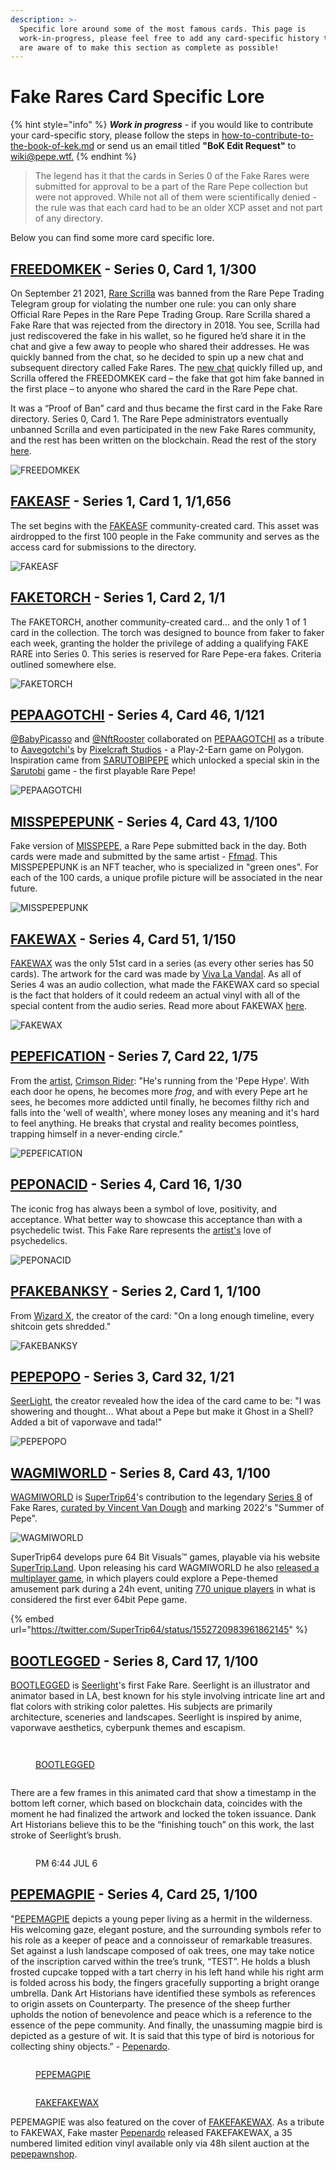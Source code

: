 ```yaml
---
description: >-
  Specific lore around some of the most famous cards. This page is
  work-in-progress, please feel free to add any card-specific history that you
  are aware of to make this section as complete as possible!
---
```


# Fake Rares Card Specific Lore

{% hint style="info" %}
_**Work in progress**_ - if you would like to contribute your card-specific story, please follow the steps in [how-to-contribute-to-the-book-of-kek.md](../../how-to-contribute-to-the-book-of-kek.md "mention") or send us an email titled **"BoK Edit Request"** to [wiki@pepe.wtf.](mailto:wiki@pepe.wtf?subject=BoK%20Edit%20Request)&#x20;
{% endhint %}

> The legend has it that the cards in Series 0 of the Fake Rares were submitted for approval to be a part of the Rare Pepe collection but were not approved. While not all of them were scientifically denied - the rule was that each card had to be an older XCP asset and not part of any directory.

Below you can find some more card specific lore.

## [FREEDOMKEK](https://pepe.wtf/asset/FREEDOMKEK) - Series 0, Card 1, 1/300

On September 21 2021, [Rare Scrilla](https://pepe.wtf/artists/Rare-Scrilla) was banned from the Rare Pepe Trading Telegram group for violating the number one rule: you can only share Official Rare Pepes in the Rare Pepe Trading Group. Rare Scrilla shared a Fake Rare that was rejected from the directory in 2018. You see, Scrilla had just rediscovered the fake in his wallet, so he figured he’d share it in the chat and give a few away to people who shared their addresses. He was quickly banned from the chat, so he decided to spin up a new chat and subsequent directory called Fake Rares. The [new chat](https://t.me/OFFICIALFAKERARES) quickly filled up, and Scrilla offered the FREEDOMKEK card – the fake that got him fake banned in the first place – to anyone who shared the card in the Rare Pepe chat.&#x20;

It was a “Proof of Ban” card and thus became the first card in the Fake Rare directory. Series 0, Card 1. The Rare Pepe administrators eventually unbanned Scrilla and even participated in the new Fake Rares community, and the rest has been written on the blockchain. Read the rest of the story [here](https://fakeraredirectory.com/la-faka-has-been-defeated/).

![FREEDOMKEK](https://user-images.githubusercontent.com/106767091/173695130-dde4591b-22d6-428d-8167-d8e460adc9dd.jpeg)

## [FAKEASF](https://pepe.wtf/asset/FAKEASF) - Series 1, Card 1, 1/1,656

The set begins with the [FAKEASF](https://pepe.wtf/asset/FAKEASF) community-created card. This asset was airdropped to the first 100 people in the Fake community and serves as the access card for submissions to the directory.



![FAKEASF](<../../.gitbook/assets/FAKEASF (1) (1).gif>)

## [FAKETORCH](https://pepe.wtf/asset/FAKETORCH) - Series 1, Card 2, 1/1

The FAKETORCH, another community-created card… and the only 1 of 1 card in the collection. The torch was designed to bounce from faker to faker each week, granting the holder the privilege of adding a qualifying FAKE RARE into Series 0. This series is reserved for Rare Pepe-era fakes. Criteria outlined somewhere else.

![FAKETORCH](../../.gitbook/assets/ifrwd90-4.gif)

## [PEPAAGOTCHI](https://pepe.wtf/asset/PEPAAGOTCHI) - Series 4, Card 46, 1/121

[@BabyPicasso](https://twitter.com/BabyPicassoo) and [@NftRooster](https://twitter.com/NftRooster) collaborated on [PEPAAGOTCHI](https://pepe.wtf/asset/PEPAAGOTCHI) as a tribute to [Aavegotchi's](https://www.aavegotchi.com/) by [Pixelcraft Studios](https://twitter.com/pixelcraftstuds) - a Play-2-Earn game on Polygon. Inspiration came from [SARUTOBIPEPE](https://pepe.wtf/asset/SARUTOBIPEPE) which unlocked a special skin in the [Sarutobi](http://www.mandelduck.com/sarutobi/) game - the first playable Rare Pepe!

![PEPAAGOTCHI](../../.gitbook/assets/PEPAAGOTCHI.gif)

## [MISSPEPEPUNK](https://pepe.wtf/asset/MISSPEPEPUNK) - Series 4, Card 43, 1/100

Fake version of [MISSPEPE](https://pepe.wtf/asset/MISSPEPE), a Rare Pepe submitted back in the day. Both cards were made and submitted by the same artist - [Ffmad](https://pepe.wtf/artists/Ffmad). This MISSPEPEPUNK is an NFT teacher, who is specialized in "green ones". For each of the 100 cards, a unique profile picture will be associated in the near future.

![MISSPEPEPUNK](../../.gitbook/assets/MISSPEPEPUNK.png)

## [FAKEWAX](https://pepe.wtf/asset/FAKEWAX) - Series 4, Card 51, 1/150

[FAKEWAX](https://pepe.wtf/asset/FAKEWAX) was the only 51st card in a series (as every other series has 50 cards). The artwork for the card was made by [Viva La Vandal](https://pepe.wtf/artists/Viva-La-Vandal). As all of Series 4 was an audio collection, what made the FAKEWAX card so special is the fact that holders of it could redeem an actual vinyl with all of the special content from the audio series. Read more about FAKEWAX [here](https://fakeraredirectory.com/fakewax/).

![FAKEWAX](https://user-images.githubusercontent.com/106767091/173689937-83e88c31-03f2-47bd-a7b9-5f48d57c12b7.jpg)

## [PEPEFICATION](https://pepe.wtf/asset/PEPEFICATION) - Series 7, Card 22, 1/75

From the [artist](https://twitter.com/Crims0nRIdeR), [Crimson Rider](https://pepe.wtf/artists/Crimson-Rider): "He's running from the 'Pepe Hype'. With each door he opens, he becomes more _frog_, and with every Pepe art he sees, he becomes more addicted until finally, he becomes filthy rich and falls into the 'well of wealth', where money loses any meaning and it's hard to feel anything. He breaks that crystal and reality becomes pointless, trapping himself in a never-ending circle."

![PEPEFICATION](../../.gitbook/assets/PEPEFICATION.gif)

## [PEPONACID](https://pepe.wtf/asset/PEPONACID) - Series 4, Card 16, 1/30

The iconic frog has always been a symbol of love, positivity, and acceptance. What better way to showcase this acceptance than with a psychedelic twist. This Fake Rare represents the [artist's](https://pepe.wtf/artists/Prateek-Dhiman) love of psychedelics.

![PEPONACID](../../.gitbook/assets/PEPONACID.gif)

## [P](https://pepe.wtf/asset/PEPONACID)[FAKEBANKSY](https://pepe.wtf/asset/FAKEBANKSY) - Series 2, Card 1, 1/100

From [Wizard X](https://pepe.wtf/artists/Wizard-X), the creator of the card: "On a long enough timeline, every shitcoin gets shredded."

![FAKEBANKSY](../../.gitbook/assets/FAKEBANKSY.gif)

## [PEPEPOPO](https://pepe.wtf/artists/Wizard-X) - Series 3, Card 32, 1/21

[SeerLight](https://pepe.wtf/artists/SeerLight), the creator revealed how the idea of the card came to be: "I was showering and thought... What about a Pepe but make it Ghost in a Shell? Added a bit of vaporwave and tada!"

![PEPEPOPO](../../.gitbook/assets/PEPEPOPO.gif)

## [WAGMIWORLD](https://pepe.wtf/asset/WAGMIWORLD) - Series 8, Card 43, 1/100

[WAGMIWORLD](https://pepe.wtf/asset/WAGMIWORLD) is [SuperTrip64](https://twitter.com/SuperTrip64)'s contribution to the legendary [Series 8](https://fakeraredirectory.com/series-8/) of Fake Rares, [curated by Vincent Van Dough](https://twitter.com/Vince\_Van\_Dough/status/1541599342590537729) and marking 2022's "Summer of Pepe".&#x20;

![WAGMIWORLD](<../../.gitbook/assets/wagmiworld (1).png>)

SuperTrip64 develops pure 64 Bit Visuals™ games, playable via his website [SuperTrip.Land](http://supertrip.land). Upon releasing his card WAGMIWORLD he also [released a multiplayer game](https://twitter.com/SuperTrip64/status/1552720983961862145), in which players could explore a Pepe-themed amusement park during a 24h event, uniting [770 unique players](https://twitter.com/SuperTrip64/status/1553153594752466947) in what is considered the first ever 64bit Pepe game.

{% embed url="https://twitter.com/SuperTrip64/status/1552720983961862145" %}

## [BOOTLEGGED](https://pepe.wtf/asset/BOOTLEGGED) - Series 8, Card 17, 1/100

[BOOTLEGGED](https://pepe.wtf/asset/BOOTLEGGED) is [Seerlight](https://pepe.wtf/artists/SeerLight)'s first Fake Rare. Seerlight is an illustrator and animator based in LA, best known for his style involving intricate line art and flat colors with striking color palettes. His subjects are primarily architecture, sceneries and landscapes. Seerlight is inspired by anime, vaporwave aesthetics, cyberpunk themes and escapism.

<div>

<figure><img src="../../.gitbook/assets/Screenshot 2023-02-15 at 12.44.02 PM.png" alt=""><figcaption></figcaption></figure>

 

<figure><img src="../../.gitbook/assets/Screenshot 2023-02-15 at 12.44.11 PM (1).png" alt=""><figcaption><p><a href="https://pepe.wtf/asset/BOOTLEGGED">BOOTLEGGED</a></p></figcaption></figure>

 

<figure><img src="../../.gitbook/assets/Screenshot 2023-02-15 at 12.43.53 PM.png" alt=""><figcaption></figcaption></figure>

</div>

There are a few frames in this animated card that show a timestamp in the bottom left corner, which based on blockchain data, coincides with the moment he had finalized the artwork and locked the token issuance. Dank Art Historians believe this to be the “finishing touch” on this work, the last stroke of Seerlight’s brush.

<figure><img src="../../.gitbook/assets/Screenshot 2023-02-15 at 12.46.50 PM.png" alt=""><figcaption><p>PM 6:44 JUL 6</p></figcaption></figure>

## [PEPEMAGPIE](https://pepe.wtf/asset/PEPEMAGPIE) - Series 4, Card 25, 1/100

"[PEPEMAGPIE](https://pepe.wtf/asset/PEPEMAGPIE) depicts a young peper living as a hermit in the wilderness. His welcoming gaze, elegant posture, and the surrounding symbols refer to his role as a keeper of peace and a connoisseur of remarkable treasures. Set against a lush landscape composed of oak trees, one may take notice of the inscription carved within the tree’s trunk, “TEST”. He holds a blush frosted cupcake topped with a tart cherry in his left hand while his right arm is folded across his body, the fingers gracefully supporting a bright orange umbrella. Dank Art Historians have identified these symbols as references to origin assets on Counterparty. The presence of the sheep further upholds the notion of benevolence and peace which is a reference to the essence of the pepe community. And finally, the unassuming magpie bird is depicted as a gesture of wit. It is said that this type of bird is notorious for collecting shiny objects.” - [Pepenardo](https://pepe.wtf/artists/Pepenardo).

<div>

<figure><img src="../../.gitbook/assets/Screenshot 2023-02-15 at 12.57.18 PM.png" alt=""><figcaption><p><a href="https://pepe.wtf/asset/PEPEMAGPIE">PEPEMAGPIE</a></p></figcaption></figure>

 

<figure><img src="../../.gitbook/assets/FAKEFAKEWAX.jpeg" alt=""><figcaption><p><a href="https://pepe.wtf/asset/FAKEFAKEWAX">FAKEFAKEWAX</a></p></figcaption></figure>

</div>

PEPEMAGPIE was also featured on the cover of [FAKEFAKEWAX](https://pepe.wtf/asset/FAKEFAKEWAX). As a tribute to FAKEWAX, Fake master [Pepenardo](https://twitter.com/PepenardoStudio) released FAKEFAKEWAX, a 35 numbered limited edition vinyl available only via 48h silent auction at the [pepepawnshop](../../chapter-4-latest-developments/pepepawnshop/ "mention").
